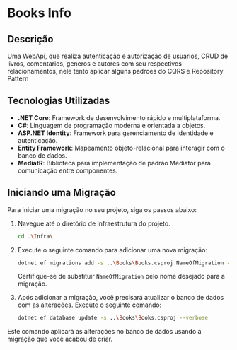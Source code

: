 # Books Info

## Descrição
Uma WebApi, que realiza autenticação e autorização de usuarios, CRUD de livros, comentarios, generos e autores com seu respectivos relacionamentos, nele tento aplicar alguns padroes do CQRS e Repository Pattern

## Tecnologias Utilizadas
- **.NET Core**: Framework de desenvolvimento rápido e multiplataforma.
- **C#**: Linguagem de programação moderna e orientada a objetos.
- **ASP.NET Identity**: Framework para gerenciamento de identidade e autenticação.
- **Entity Framework**: Mapeamento objeto-relacional para interagir com o banco de dados.
- **MediatR**: Biblioteca para implementação de padrão Mediator para comunicação entre componentes.

## Iniciando uma Migração

Para iniciar uma migração no seu projeto, siga os passos abaixo:

1. Navegue até o diretório de infraestrutura do projeto.

    ```bash
    cd .\Infra\  
    ```

2. Execute o seguinte comando para adicionar uma nova migração:

    ```bash
    dotnet ef migrations add -s ..\Books\Books.csproj NameOfMigration --verbose
    ```

    Certifique-se de substituir `NameOfMigration` pelo nome desejado para a migração.

3. Após adicionar a migração, você precisará atualizar o banco de dados com as alterações. Execute o seguinte comando:

    ```bash
    dotnet ef database update -s ..\Books\Books.csproj --verbose
    ```

Este comando aplicará as alterações no banco de dados usando a migração que você acabou de criar.
